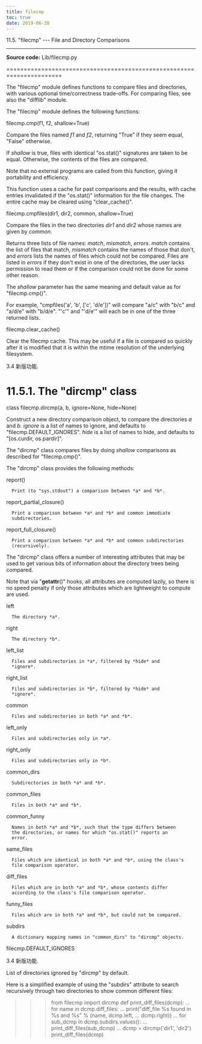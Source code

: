 ```yaml
---
title: filecmp
toc: true
date: 2019-06-30
---
```

11.5. "filecmp" --- File and Directory Comparisons
**************************************************

**Source code:** Lib/filecmp.py

======================================================================

The "filecmp" module defines functions to compare files and
directories, with various optional time/correctness trade-offs. For
comparing files, see also the "difflib" module.

The "filecmp" module defines the following functions:

filecmp.cmp(f1, f2, shallow=True)

   Compare the files named *f1* and *f2*, returning "True" if they
   seem equal, "False" otherwise.

   If *shallow* is true, files with identical "os.stat()" signatures
   are taken to be equal.  Otherwise, the contents of the files are
   compared.

   Note that no external programs are called from this function,
   giving it portability and efficiency.

   This function uses a cache for past comparisons and the results,
   with cache entries invalidated if the "os.stat()" information for
   the file changes.  The entire cache may be cleared using
   "clear_cache()".

filecmp.cmpfiles(dir1, dir2, common, shallow=True)

   Compare the files in the two directories *dir1* and *dir2* whose
   names are given by *common*.

   Returns three lists of file names: *match*, *mismatch*, *errors*.
   *match* contains the list of files that match, *mismatch* contains
   the names of those that don't, and *errors* lists the names of
   files which could not be compared.  Files are listed in *errors* if
   they don't exist in one of the directories, the user lacks
   permission to read them or if the comparison could not be done for
   some other reason.

   The *shallow* parameter has the same meaning and default value as
   for "filecmp.cmp()".

   For example, "cmpfiles('a', 'b', ['c', 'd/e'])" will compare "a/c"
   with "b/c" and "a/d/e" with "b/d/e".  "'c'" and "'d/e'" will each
   be in one of the three returned lists.

filecmp.clear_cache()

   Clear the filecmp cache. This may be useful if a file is compared
   so quickly after it is modified that it is within the mtime
   resolution of the underlying filesystem.

   3.4 新版功能.


11.5.1. The "dircmp" class
==========================

class filecmp.dircmp(a, b, ignore=None, hide=None)

   Construct a new directory comparison object, to compare the
   directories *a* and *b*.  *ignore* is a list of names to ignore,
   and defaults to "filecmp.DEFAULT_IGNORES".  *hide* is a list of
   names to hide, and defaults to "[os.curdir, os.pardir]".

   The "dircmp" class compares files by doing *shallow* comparisons as
   described for "filecmp.cmp()".

   The "dircmp" class provides the following methods:

   report()

      Print (to "sys.stdout") a comparison between *a* and *b*.

   report_partial_closure()

      Print a comparison between *a* and *b* and common immediate
      subdirectories.

   report_full_closure()

      Print a comparison between *a* and *b* and common subdirectories
      (recursively).

   The "dircmp" class offers a number of interesting attributes that
   may be used to get various bits of information about the directory
   trees being compared.

   Note that via "__getattr__()" hooks, all attributes are computed
   lazily, so there is no speed penalty if only those attributes which
   are lightweight to compute are used.

   left

      The directory *a*.

   right

      The directory *b*.

   left_list

      Files and subdirectories in *a*, filtered by *hide* and
      *ignore*.

   right_list

      Files and subdirectories in *b*, filtered by *hide* and
      *ignore*.

   common

      Files and subdirectories in both *a* and *b*.

   left_only

      Files and subdirectories only in *a*.

   right_only

      Files and subdirectories only in *b*.

   common_dirs

      Subdirectories in both *a* and *b*.

   common_files

      Files in both *a* and *b*.

   common_funny

      Names in both *a* and *b*, such that the type differs between
      the directories, or names for which "os.stat()" reports an
      error.

   same_files

      Files which are identical in both *a* and *b*, using the class's
      file comparison operator.

   diff_files

      Files which are in both *a* and *b*, whose contents differ
      according to the class's file comparison operator.

   funny_files

      Files which are in both *a* and *b*, but could not be compared.

   subdirs

      A dictionary mapping names in "common_dirs" to "dircmp" objects.

filecmp.DEFAULT_IGNORES

   3.4 新版功能.

   List of directories ignored by "dircmp" by default.

Here is a simplified example of using the "subdirs" attribute to
search recursively through two directories to show common different
files:

   >>> from filecmp import dircmp
   >>> def print_diff_files(dcmp):
   ...     for name in dcmp.diff_files:
   ...         print("diff_file %s found in %s and %s" % (name, dcmp.left,
   ...               dcmp.right))
   ...     for sub_dcmp in dcmp.subdirs.values():
   ...         print_diff_files(sub_dcmp)
   ...
   >>> dcmp = dircmp('dir1', 'dir2') 
   >>> print_diff_files(dcmp) 
